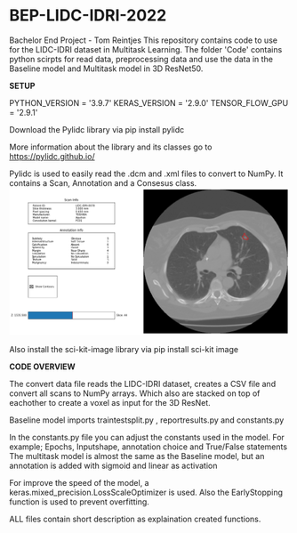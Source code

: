 # BEP-LIDC-IDRI-2022
Bachelor End Project - Tom Reintjes
This repository contains code to use for the LIDC-IDRI dataset in Multitask Learning. The folder 'Code' contains python scirpts for read data, preprocessing data and use the data in the Baseline model and Multitask model in 3D ResNet50.

**SETUP**

PYTHON_VERSION = '3.9.7'
KERAS_VERSION = '2.9.0'
TENSOR_FLOW_GPU = '2.9.1'

Download the Pylidc library via pip install pylidc

More information about the library and its classes go to https://pylidc.github.io/

Pylidc is used to easily read the .dcm and .xml files to convert to NumPy. It contains a Scan, Annotation and a Consesus class.
![t](https://github.com/TomReintjes/BEP-LIDC-IDRI-2022/blob/main/Figure%202022-06-09%20222958.png)


Also install the sci-kit-image library via pip install sci-kit image

**CODE OVERVIEW**

The convert data file reads the LIDC-IDRI dataset, creates a CSV file and convert all scans to NumPy arrays. Which also are stacked on top of eachother to create a voxel as input for the 3D ResNet.

Baseline model imports traintestsplit.py , reportresults.py and constants.py

In the constants.py file you can adjust the constants used in the model. For example; Epochs, Inputshape, annotation choice and True/False statements
The multitask model is almost the same as the Baseline model, but an annotation is added with  sigmoid and linear as activation 

For improve the speed of the model, a keras.mixed_precision.LossScaleOptimizer is used. Also the EarlyStopping function is used to prevent overfitting.

ALL files contain short description as explaination created functions.
